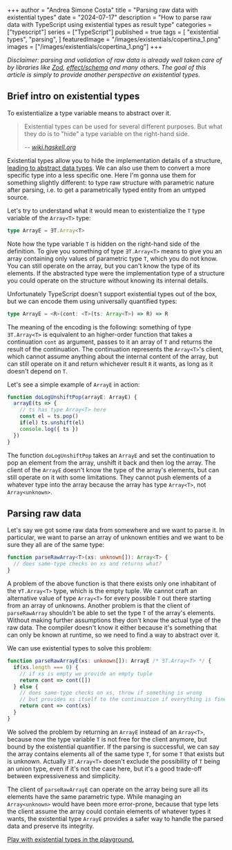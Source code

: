 +++
author = "Andrea Simone Costa"
title = "Parsing raw data with existential types"
date = "2024-07-17"
description = "How to parse raw data with TypeScript using existential types as result type"
categories = ["typescript"]
series = ["TypeScript"]
published = true
tags = [
    "existential types",
    "parsing",
]
featuredImage = "/images/existentials/copertina_1.png"
images = ["/images/existentials/copertina_1.png"]
+++

_Disclaimer: parsing and validation of raw data is already well taken care of by libraries like [Zod](https://zod.dev/), [effect/schema](https://github.com/Effect-TS/effect/tree/main/packages/schema) and many others. The goal of this article is simply to provide another perspective on existential types._

## Brief intro on existential types

To existentialize a type variable means to abstract over it.

> Existential types can be used for several different purposes. But what they do is to "hide" a type variable on the right-hand side.
>
> -- <cite>[wiki.haskell.org](https://wiki.haskell.org/Existential_type)</cite>

Existential types allow you to hide the implementation details of a structure, [leading to abstract data types](https://homepages.inf.ed.ac.uk/gdp/publications/Abstract_existential.pdf). We can also use them to convert a more specific type into a less specific one. Here I'm gonna use them for something slightly different: to type raw structure with parametric nature after parsing, i.e. to get a parametrically typed entity from an untyped source.

Let's try to understand what it would mean to existentialize the `T` type variable of the `Array<T>` type:

```typescript
type ArrayE = ∃T.Array<T>
```

Note how the type variable `T` is hidden on the right-hand side of the definition. To give you something of type `∃T.Array<T>` means to give you an array containing only values of parametric type `T`, which you do not know. You can still operate on the array, but you can't know the type of its elements. If the abstracted type were the implementation type of a structure you could operate on the structure without knowing its internal details.

Unfortunately TypeScript doesn't support existential types out of the box, but we can encode them using universally quantified types:

```typescript
type ArrayE = <R>(cont: <T>(ts: Array<T>) => R) => R
```

The meaning of the encoding is the following: something of type `∃T.Array<T>` is equivalent to an higher-order function that takes a continuation `cont` as argument, passes to it an array of `T` and returns the result of the continuation. The continuation represents the `Array<T>`'s client, which cannot assume anything about the internal content of the array, but can still operate on it and return whichever result `R` it wants, as long as it doesn't depend on `T`.

Let's see a simple example of `ArrayE` in action:

```typescript
function doLogUnshiftPop(arrayE: ArrayE) {
  arrayE(ts => {
    // ts has type Array<T> here
    const el = ts.pop()
    if(el) ts.unshift(el)
    console.log({ ts })
  })
}
```

The function `doLogUnshiftPop` takes an `ArrayE` and set the continuation to pop an element from the array, unshift it back and then log the array. The client of the `ArrayE` doesn't know the type of the array's elements, but can still operate on it with some limitations. They cannot push elements of a whatever type into the array because the array has type `Array<T>`, not `Array<unknown>`.

## Parsing raw data

Let's say we got some raw data from somewhere and we want to parse it. In particular, we want to parse an array of unknown entities and we want to be sure they all are of the same type:

```typescript
function parseRawArray<T>(xs: unknown[]): Array<T> {
  // does same-type checks on xs and returns what?
}
```

A problem of the above function is that there exists only one inhabitant of the `∀T.Array<T>` type, which is the empty tuple. We cannot craft an alternative value of type `Array<T>` for every possible `T` out there starting from an array of unknowns. Another problem is that the client of `parseRawArray` shouldn't be able to set the type `T` of the array's elements. Without making further assumptions they don't know the actual type of the raw data. The compiler doesn't know it either because it's something that can only be known at runtime, so we need to find a way to abstract over it.

We can use existential types to solve this problem:

```typescript
function parseRawArrayE(xs: unknown[]): ArrayE /* ∃T.Array<T> */ {
  if(xs.length === 0) {
    // if xs is empty we provide an empty tuple
    return cont => cont([])
  } else {
    // does same-type checks on xs, throw if something is wrong
    // but provides xs itself to the continuation if everything is fine
    return cont => cont(xs)
  }
}
```

We solved the problem by returning an `ArrayE` instead of an `Array<T>`, because now the type variable `T` is not free for the client anymore, but bound by the existential quantifier. If the parsing is successful, we can say the array contains elements all of the same type `T`, for some `T` that exists but is unknown. Actually `∃T.Array<T>` doesn't exclude the possibility of `T` being an union type, even if it's not the case here, but it's a good trade-off between expressiveness and simplicity.

The client of `parseRawArrayE` can operate on the array being sure all its elements have the same parametric type. While managing an `Array<unknown>` would have been more error-prone, because that type lets the client assume the array could contain elements of whatever types it wants, the existential type `ArrayE` provides a safer way to handle the parsed data and preserve its integrity.

[Play with existential types in the playground.](https://www.typescriptlang.org/play/?target=7&jsx=0&install-plugin=playground-ts-scanner#code/PTAEBcE8AcFNQIICckENIFFQF5SGAiAFQDpEV0AeAgPgCgo5S1MdRyAlKgCgGMB7AO3AAuVtU7gAziORNKVAJQ4qoNouzK2NGiFABXcAEsANgaigAZrv7dDAiL1DcAFrG4BrUAfMQA7g4BSAMqgvABGAFaukqBOqABu8OAuoBKoALaJMLA0lta2-J4SAPIRGACOuqhGBLycEry6SNywImGRNgA0oAAmsBLCIRFRigDeNKCe3pwl7eBEAOaw4AAKSLzg61lF5nUNTbCKAITYuDNRC0ur65tw25y9-fKj4xOgSEuNBeZVErAA3C8AL5aCY6RbgUBVIygTi8Hz8RTQNZwJBmfjpPqQ-jdFKQNKhXhGCQhbwEpKDWYSF58fj9FJ7ZpXaDE3BsWDmIznOH8ADSsEgEl2jWa8mpAjpDxWyJZKnZnJsRG5fIF9z64FFLx0zlcHi8oDJTgpUWJsQSEGSqQyoH4unxsCQJNASN4KMMfReeqF+yZEiInP483Jx1wkp9ftgAaSz1ebw+SC+P3+QJBoC1bh1k0hRmhztdBkxqGx5tgBgdD24SAM0A2SGJqHexZSGJe5l4Ds4nIhucd9WFsB90deNLpvf2ABE+twWGcFeCivCmfaoBOJBWqzWvc0urn5ACY8OIZKV1PTkNZ0t5-xF6jIMfK9W26r+tvkbuU6CwEkDMTu9-QGlvwkAwA08ApJS6ep6T7Qoei8cx7QjCEkkLTxwBeCYvE4Q4j0nQcY3ecBPgsRN0NAYFSMw0jXnoWBeG8UdmmPQ4iDiKpdHgE5cAAIjaKIuNAAAyASqImGi6J6NVjxYtiOJOUAeLPcB+KEkSoPHSdmNYox2NAYNrV0bNBOEmNXhw1dpO0+A9JtQyVJM3TvxmcpKmqWoGNgJiLPYrozO4LyDlIvDXgIojviJbIY3ImNKPsiAsnE9zPK0nTOPk3IbAMARlOM+yxO8Xz-JwOSuPS-JstUrUXHcUBYASQQXKdZEl3zYlxNKzLaREw5HNKCoqhqTcPI0-yfMkyd-NFGMgomEL42I8LSKi14dCqd5UG6SBHCq9McT1JJ+X1dZDXreB2vFEIHV4mwqRjHQjvtHxv0SFxNrSXQ6VNZ74EteAkQMADDDNGjQAonY8rUxjhuSqy5PB3zNJkyaTLGezZoTBbIvfTNOFUiGhtXZiaXMAx5kaVBQk5XS5IKomSbJin4AAH0Z3HEuGiNbXtcnKb0gqOYyNAGdAZnWYZfHuGYnxK3AbmYZDMbzKl0xZeFlnYtTMBwneiFtWqvUfBcApUFAcFwHtGFfnAM2kEUP87Hc3GdFMGC7ElexeC6QscTiAxmgSWtUFxwbPPBIrcCsXpif4WBuiOOSn3AKTQ9SiP2WAmPFBF9Xg+Gy2w70bE0+j2OqdwBOpLzlPC6jjPAtAFGTLR+bfj3V5gQmduQY-PGfSxHFQ2lGJ4i+psrX9QMnA6TUwEggeXWJbhCwAcghT7-zbX6mtRFqUyb8AkHYgFyJ0aB61+LFITITava2nViT1UxiVgTkMkEOsG3E-bR8yOAcisDK7Cn1rLANgqAfAyHQJwAAHlIAubh+DcgANoAF15DSCvlgBumEYHhkjE4Z4pEDz2DZAMCBzBcA0ghOoRwAhwDQIkEjCYoN6FEFqvaSA0ClCgCgfnGyRgnj1xEpVDMrYHR-QBgYM0fDQDQxuo3OMBQNgkMWqRUiOhEKVj6EvOKcA6JyImEQ8AMCWA4LSKgaAnDqHgygRqaKOwRJGN9GwpAHCjFcLcXpBSsxsoQB4Z4s6-AuKMNANNDWt9qqiMav9Uwkj4AIP4AAWmkbIkSRDia1nAAAfTcbgaxEhEEAAZkEiUwo41h-tXE8KsVUuS6T+jZJsaEmaCjiFLBEp3DuNVwqCPssIiJbYjTXT7hYf++R9GvBirFHB7xui6GaJwTg0AoFdG4DYrhSyjKFCcn1VyiyeGoFaopFZ+zDmzEUAAfkcDwkQfDgkTCabGQic0lFtPsh0siWMkhrB8NaWAPyMAoEfCVBoRZuhwQQoIGqghNESCCUCLp58G7NKeQUShXDKGcBQUjYE5FtBgHeqgRYWgiFAN+N0MhWBcCkpAWAshmKXgjGtBiEQXEEDYjWlxT2iwRAACYACMZEp4TEZeiDILK2Xok5ZCbloAeUAGZBUMqZWK+SAAZOZqApWEpaKAOVABWRVqDiXii7GfGOFKeUsGpaA8BV9MV8q6DyrocqjV-zyB1HovBVW8HmAAVVpE4LwKwXScHrEwDA6Dw2DjDegDA4gWTKCRWEiYAA9c5hCTVdJYJIIg0AQ3BMws-RQOarASEDeYOhRasbDkJLAP0PrOCMuiICbFopyLdC9T6-1Zag3LBDdS8lGDRQdu9X6gNvb+1msHeGnloogA)
